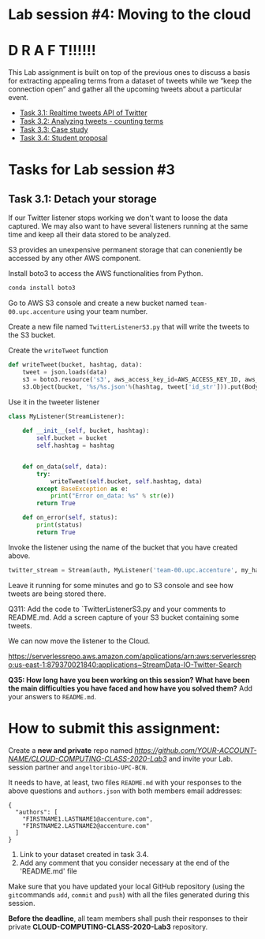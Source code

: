 # Lab session #4: Moving to the cloud

# D R A F T!!!!!!

This Lab assignment is built on top of the previous ones to discuss a basis for extracting appealing terms from a dataset of tweets while we “keep the connection open” and gather all the upcoming tweets about a particular event.

* [Task 3.1: Realtime tweets API of Twitter](#Tasks31)
* [Task 3.2: Analyzing tweets - counting terms](#Tasks32)  
* [Task 3.3: Case study](#Tasks33)  
* [Task 3.4: Student proposal](#Tasks34)  

#  Tasks for Lab session #3

<a name="Tasks31"/>

## Task 3.1: Detach your storage

If our Twitter listener stops working we don't want to loose the data captured.
We may also want to have several listeners running at the same time and keep all their data stored to be analyzed.

S3 provides an unexpensive permanent storage that can coneniently be accessed by any other AWS component.

Install boto3 to access the AWS functionalities from Python.

````bash
conda install boto3
````

Go to AWS S3 console and create a new bucket named `team-00.upc.accenture` using your team number.

Create a new file named `TwitterListenerS3.py` that will write the tweets to the S3 bucket.

Create the `writeTweet` function 
````python
def writeTweet(bucket, hashtag, data):
    tweet = json.loads(data)
    s3 = boto3.resource('s3', aws_access_key_id=AWS_ACCESS_KEY_ID, aws_secret_access_key=AWS_SECRET_ACCESS_KEY)
    s3.Object(bucket, '%s/%s.json'%(hashtag, tweet['id_str'])).put(Body=data)
````
Use it in the tweeter listener
````python
class MyListener(StreamListener):
    
    def __init__(self, bucket, hashtag):
        self.bucket = bucket
        self.hashtag = hashtag


    def on_data(self, data):
        try:
            writeTweet(self.bucket, self.hashtag, data)
        except BaseException as e:
            print("Error on_data: %s" % str(e))
        return True

    def on_error(self, status):
        print(status)
        return True

````
Invoke the listener using the name of the bucket that you have created above.
````python
twitter_stream = Stream(auth, MyListener('team-00.upc.accenture', my_hashtag))
````

Leave it running for some minutes and go to S3 console and see how tweets are being stored there. 

Q311: Add the code to `TwitterListenerS3.py and your comments to README.md. Add a screen capture of your S3 bucket containing some tweets.


We can now move the listener to the Cloud.

https://serverlessrepo.aws.amazon.com/applications/arn:aws:serverlessrepo:us-east-1:879370021840:applications~StreamData-IO-Twitter-Search


**Q35: How long have you been working on this session? What have been the main difficulties you have faced and how have you solved them?** Add your answers to `README.md`.


# How to submit this assignment:

Create a **new and private** repo named *https://github.com/YOUR-ACCOUNT-NAME/CLOUD-COMPUTING-CLASS-2020-Lab3* and invite your Lab. session partner and `angeltoribio-UPC-BCN`.

It needs to have, at least, two files `README.md` with your responses to the above questions and `authors.json` with both members email addresses:

```json5
{
  "authors": [
    "FIRSTNAME1.LASTNAME1@accenture.com",
    "FIRSTNAME2.LASTNAME2@accenture.com"
  ]
}
```

1. Link to your dataset created in task 3.4.
2. Add any comment that you consider necessary at the end of the 'README.md' file

Make sure that you have updated your local GitHub repository (using the `git`commands `add`, `commit` and `push`) with all the files generated during this session. 

**Before the deadline**, all team members shall push their responses to their private **CLOUD-COMPUTING-CLASS-2020-Lab3** repository.